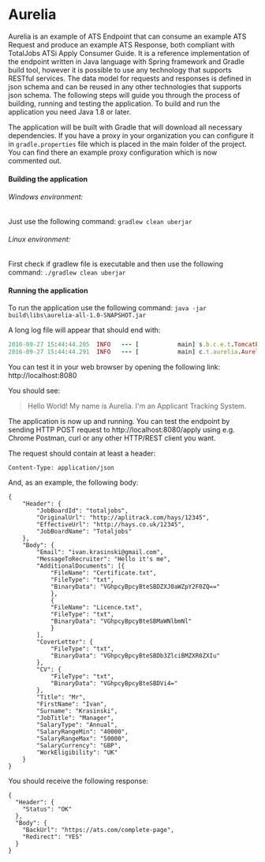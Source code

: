 # Aurelia
Aurelia is an example of ATS Endpoint that can consume an example ATS Request and produce an example ATS Response, both compliant with TotalJobs ATSi Apply Consumer Guide.
It is a reference implementation of the endpoint written in Java language with Spring framework and Gradle build tool, however it is possible to use any technology that supports RESTful services.
The data model for requests and responses is defined in json schema and can be reused in any other technologies that supports json schema.
The following steps will guide you through the process of building, running and testing the application.
To build and run the application you need Java 1.8 or later.

The application will be built with Gradle that will download all necessary dependencies. If you have a proxy in your organization you can configure it in `gradle.properties` file which is placed in the main folder of the project.
You can find there an example proxy configuration which is now commented out.

#### Building the application

###### Windows environment:
Just use the following command:
`gradlew clean uberjar`

###### Linux environment:
First check if gradlew file is executable and then use the following command:
 `./gradlew clean uberjar`

#### Running the application
To run the application use the following command:
```java -jar build\libs\aurelia-all-1.0-SNAPSHOT.jar```

A long log file will appear that should end with:

```ruby
2016-09-27 15:44:44.285  INFO   --- [           main] s.b.c.e.t.TomcatEmbeddedServletContainer : Tomcat started on port(s): 8080 (http)
2016-09-27 15:44:44.291  INFO   --- [           main] c.t.aurelia.AureliaController            : Started AureliaController in 4.023 seconds (JVM running for 4.413)
```

You can test it in your web browser by opening the following link:
http://localhost:8080

You should see:
 > Hello World! My name is Aurelia. I'm an Applicant Tracking System.

The application is now up and running. You can test the endpoint by sending HTTP POST request to http://localhost:8080/apply using e.g. Chrome Postman, curl or any other HTTP/REST client you want.

The request should contain at least a header:
 ```
 Content-Type: application/json
 ```

And, as an example, the following body:

```
{
	"Header": {
		"JobBoardId": "totaljobs",
		"OriginalUrl": "http://aplitrack.com/hays/12345",
		"EffectiveUrl": "http://hays.co.uk/12345",
		"JobBoardName": "Totaljobs"
	},
	"Body": {
		"Email": "ivan.krasinski@gmail.com",
		"MessageToRecruiter": "Hello it's me",
		"AdditionalDocuments": [{
			"FileName": "Certificate.txt",
			"FileType": "txt",
			"BinaryData": "VGhpcyBpcyBteSBDZXJ0aWZpY2F0ZQ=="
			},
			{
			"FileName": "Licence.txt",
			"FileType": "txt",
			"BinaryData": "VGhpcyBpcyBteSBMaWNlbmNl"
			}
		],
		"CoverLetter": {
			"FileType": "txt",
			"BinaryData": "VGhpcyBpcyBteSBDb3ZlciBMZXR0ZXIu"
		},
		"CV": {
			"FileType": "txt",
			"BinaryData": "VGhpcyBpcyBteSBDVi4="
		},
		"Title": "Mr",
		"FirstName": "Ivan",
		"Surname": "Krasinski",
		"JobTitle": "Manager",
		"SalaryType": "Annual",
		"SalaryRangeMin": "40000",
		"SalaryRangeMax": "50000",
		"SalaryCurrency": "GBP",
		"WorkEligibility": "UK"
	}
}
```

You should receive the following response:

```
{
  "Header": {
    "Status": "OK"
  },
  "Body": {
    "BackUrl": "https://ats.com/complete-page",
    "Redirect": "YES"
  }
}
```



